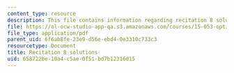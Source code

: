 ```yaml
---
content_type: resource
description: This file contains information regarding recitation 8 solutions.
file: https://ol-ocw-studio-app-qa.s3.amazonaws.com/courses/15-053-optimization-methods-in-management-science-spring-2013/658722be10a4c5ae0f51bd7b12316d15_MIT15_053S13_rec08sol.pdf
file_type: application/pdf
parent_uid: 6f6ab8fe-23e9-d56e-ebd4-0e3310c733c3
resourcetype: Document
title: Recitation 8 solutions
uid: 658722be-10a4-c5ae-0f51-bd7b12316d15
---
```

